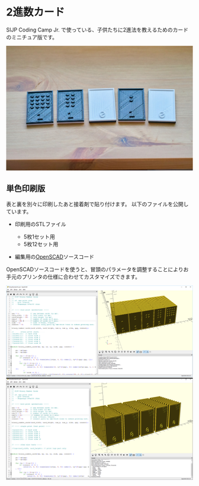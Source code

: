 # 2進数カード

SIJP Coding Camp Jr. で使っている、子供たちに2進法を教えるためのカードのミニチュア版です。

![サンプル/sample](PrintSample.jpg)

## 単色印刷版

表と裏を別々に印刷したあと接着剤で貼り付けます。
以下のファイルを公開しています。

* 印刷用のSTLファイル
  * 5枚1セット用
  * 5枚12セット用

* 編集用の[OpenSCAD](http://www.openscad.org/)ソースコード

OpenSCADソースコードを使うと、冒頭のパラメータを調整することによりお手元のプリンタの仕様に合わせてカスタマイズできます。

![おもて/front](BinaryNumberCard1.png)
![うら/back](BinaryNumberCard0.png)

